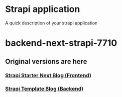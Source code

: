# Strapi application

A quick description of your strapi application

# backend-next-strapi-7710

## Original versions are here

### [Strapi Starter Next Blog (Frontend)](https://github.com/strapi/strapi-starter-next-blog)

### [Strapi Template Blog (Backend)](https://github.com/strapi/strapi-template-blog)
